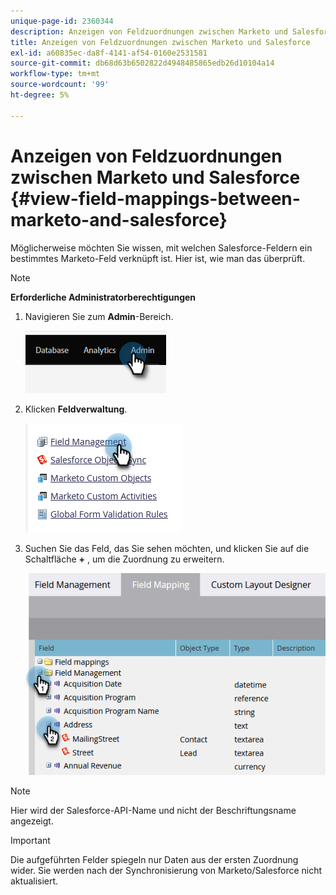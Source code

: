 ```yaml
---
unique-page-id: 2360344
description: Anzeigen von Feldzuordnungen zwischen Marketo und Salesforce - Marketo Docs - Produktdokumentation
title: Anzeigen von Feldzuordnungen zwischen Marketo und Salesforce
exl-id: a60835ec-da8f-4141-af54-0160e2531581
source-git-commit: db68d63b6502822d4948485865edb26d10104a14
workflow-type: tm+mt
source-wordcount: '99'
ht-degree: 5%

---
```


# Anzeigen von Feldzuordnungen zwischen Marketo und Salesforce {#view-field-mappings-between-marketo-and-salesforce}

Möglicherweise möchten Sie wissen, mit welchen Salesforce-Feldern ein bestimmtes Marketo-Feld verknüpft ist. Hier ist, wie man das überprüft.

>[!NOTE]
>
>**Erforderliche Administratorberechtigungen**

1. Navigieren Sie zum **Admin**-Bereich.

   ![](assets/view-field-mappings-between-marketo-and-salesforce-1.png)

1. Klicken **Feldverwaltung**.

   ![](assets/view-field-mappings-between-marketo-and-salesforce-2.png)

1. Suchen Sie das Feld, das Sie sehen möchten, und klicken Sie auf die Schaltfläche **+** , um die Zuordnung zu erweitern.

   ![](assets/view-field-mappings-between-marketo-and-salesforce-3.png)

>[!NOTE]
>
>Hier wird der Salesforce-API-Name und nicht der Beschriftungsname angezeigt.

>[!IMPORTANT]
>
>Die aufgeführten Felder spiegeln nur Daten aus der ersten Zuordnung wider. Sie werden nach der Synchronisierung von Marketo/Salesforce nicht aktualisiert.
